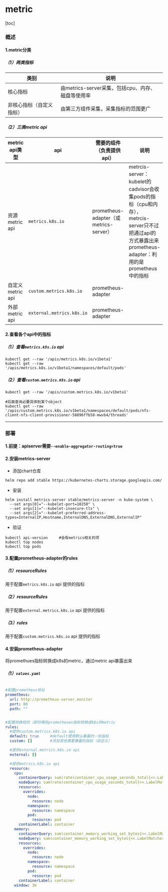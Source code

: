# metric

[toc]

### 概述

#### 1.metric分类

##### （1）两类指标

|类别|说明|
|-|-|
|核心指标|由metrics-server采集，包括cpu、内存、磁盘等使用率|
|非核心指标（自定义指标）|由第三方组件采集，采集指标的范围更广|

##### （2）三类metric api

|metric api类型|api|需要的组件（负责提供api）|说明|
|-|-|-|-|
|资源metric api|`metrics.k8s.io`|prometheus-adapter（或metrics-server）|metrcis-server：kubelet的cadvisor会收集pods的指标（cpu和内存）， metrcis-server只不过把通过api的方式暴露出来</br>prometheus-adapter：利用的是prometheus中的指标|
|自定义metric api|`custom.metrics.k8s.io`|prometheus-adapter||
|外部metric api|`external.metrics.k8s.io`|prometheus-adapter||

#### 2.查看各个api中的指标

##### （1）查看`metrics.k8s.io` api
```shell
kubectl get --raw '/apis/metrics.k8s.io/v1beta1'
kubectl get --raw '/apis/metrics.k8s.io/v1beta1/namespaces/default/pods'
```

##### （2）查看`custom.metrics.k8s.io` api
```shell
kubectl get --raw '/apis/custom.metrics.k8s.io/v1beta1'

#后面查询必要具体到某个object
kubectl get --raw '/apis/custom.metrics.k8s.io/v1beta1/namespaces/default/pods/nfs-client-nfs-client-provisioner-58896ffb58-mwvb4/threads'
```

***

### 部署

#### 1.前提：apiserver需要`--enable-aggregator-routing=true`

#### 2.安装metrics-server

* 添加chart仓库
```shell
helm repo add stable https://kubernetes-charts.storage.googleapis.com/
```

* 安装
```shell
helm install metrics-server stable/metrics-server -n kube-system \
  --set args[0]="--kubelet-port=10250" \
  --set args[1]="--kubelet-insecure-tls" \
  --set args[2]="--kubelet-preferred-address-types=InternalIP,Hostname,InternalDNS,ExternalDNS,ExternalIP"
```

* 验证
```shell
kubectl api-version     #会有metrics相关的项
kubectl top nodes
kubectl top pods
```

#### 3.配置prometheus-adapter的rules

##### （1）resourceRules
用于配置`metrics.k8s.io` api 提供的指标

##### （2）resourceRules
用于配置`external.metrics.k8s.io` api 提供的指标

##### （3）rules
用于配置`custom.metrics.k8s.io` api 提供的指标

#### 4.安装prometheus-adapter
将promethues指标转换成k8s的metric，通过metric api暴露出来

##### （1）`values.yaml`
```yaml

#配置prometheus地址
prometheus:
  url: http://prometheus-server.monitor
  port: 80
  path: ""


#配置转换规则（即将哪些prometheues指标转换成k8s的metric
rules:
  #提供custom.metrics.k8s.io api
  default: true     #default使用默认暴露的一些指标
  custom: []        #添加其他需要暴露的指标（自定义）

  #提供external.metrics.k8s.io api
  external: []

  #提供metrics.k8s.io api
  resource:
    cpu:
      containerQuery: sum(rate(container_cpu_usage_seconds_total{<<.LabelMatchers>>, container!=""}[3m])) by (<<.GroupBy>>)
      nodeQuery: sum(rate(container_cpu_usage_seconds_total{<<.LabelMatchers>>, id='/'}[3m])) by (<<.GroupBy>>)
      resources:
        overrides:
          node:
            resource: node
          namespace:
            resource: namespace
          pod:
            resource: pod
      containerLabel: container
    memory:
      containerQuery: sum(container_memory_working_set_bytes{<<.LabelMatchers>>, container!=""}) by (<<.GroupBy>>)
      nodeQuery: sum(container_memory_working_set_bytes{<<.LabelMatchers>>,id='/'}) by (<<.GroupBy>>)
      resources:
        overrides:
          node:
            resource: node
          namespace:
            resource: namespace
          pod:
            resource: pod
      containerLabel: container
    window: 3m
```
